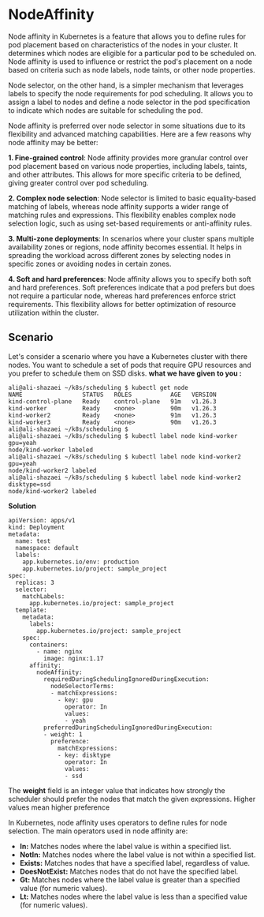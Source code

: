 # NodeAffinity
Node affinity in Kubernetes is a feature that allows you to define rules for pod placement based on characteristics of the nodes in your cluster. It determines which nodes are eligible for a particular pod to be scheduled on. Node affinity is used to influence or restrict the pod's placement on a node based on criteria such as node labels, node taints, or other node properties.

Node selector, on the other hand, is a simpler mechanism that leverages labels to specify the node requirements for pod scheduling. It allows you to assign a label to nodes and define a node selector in the pod specification to indicate which nodes are suitable for scheduling the pod.

Node affinity is preferred over node selector in some situations due to its flexibility and advanced matching capabilities. Here are a few reasons why node affinity may be better:

**1. Fine-grained control**: Node affinity provides more granular control over pod placement based on various node properties, including labels, taints, and other attributes. This allows for more specific criteria to be defined, giving greater control over pod scheduling.

**2. Complex node selection**: Node selector is limited to basic equality-based matching of labels, whereas node affinity supports a wider range of matching rules and expressions. This flexibility enables complex node selection logic, such as using set-based requirements or anti-affinity rules.

**3. Multi-zone deployments**: In scenarios where your cluster spans multiple availability zones or regions, node affinity becomes essential. It helps in spreading the workload across different zones by selecting nodes in specific zones or avoiding nodes in certain zones.

**4. Soft and hard preferences**: Node affinity allows you to specify both soft and hard preferences. Soft preferences indicate that a pod prefers but does not require a particular node, whereas hard preferences enforce strict requirements. This flexibility allows for better optimization of resource utilization within the cluster.

## Scenario
Let's consider a scenario where you have a Kubernetes cluster with there nodes. You want to schedule a set of pods that require GPU resources and you prefer to schedule them on SSD disks.
**what we have given to you :**
```
ali@ali-shazaei ~/k8s/scheduling $ kubectl get node
NAME                 STATUS   ROLES           AGE   VERSION
kind-control-plane   Ready    control-plane   91m   v1.26.3
kind-worker          Ready    <none>          90m   v1.26.3
kind-worker2         Ready    <none>          91m   v1.26.3
kind-worker3         Ready    <none>          90m   v1.26.3
ali@ali-shazaei ~/k8s/scheduling $ 
ali@ali-shazaei ~/k8s/scheduling $ kubectl label node kind-worker gpu=yeah
node/kind-worker labeled
ali@ali-shazaei ~/k8s/scheduling $ kubectl label node kind-worker2 gpu=yeah
node/kind-worker2 labeled
ali@ali-shazaei ~/k8s/scheduling $ kubectl label node kind-worker2 disktype=ssd
node/kind-worker2 labeled
```
**Solution**
```
apiVersion: apps/v1
kind: Deployment
metadata:
  name: test
  namespace: default
  labels:
    app.kubernetes.io/env: production
    app.kubernetes.io/project: sample_project
spec:
  replicas: 3
  selector:
    matchLabels:
      app.kubernetes.io/project: sample_project
  template:
    metadata:
      labels:
        app.kubernetes.io/project: sample_project
    spec:
      containers:
        - name: nginx
          image: nginx:1.17
      affinity:
        nodeAffinity:
          requiredDuringSchedulingIgnoredDuringExecution:
            nodeSelectorTerms:
            - matchExpressions:
              - key: gpu
                operator: In
                values:
                - yeah
          preferredDuringSchedulingIgnoredDuringExecution:
          - weight: 1
            preference:
              matchExpressions:
              - key: disktype
                operator: In
                values:
                - ssd

```
The **weight** field is an integer value that indicates how strongly the scheduler should prefer the nodes that match the given expressions. Higher values mean higher preference

In Kubernetes, node affinity uses operators to define rules for node selection. The main operators used in node affinity are:
- **In:** Matches nodes where the label value is within a specified list.
- **NotIn:** Matches nodes where the label value is not within a specified list.
- **Exists:** Matches nodes that have a specified label, regardless of value.
- **DoesNotExist:** Matches nodes that do not have the specified label.
- **Gt:** Matches nodes where the label value is greater than a specified value (for numeric values).
- **Lt:** Matches nodes where the label value is less than a specified value (for numeric values).
